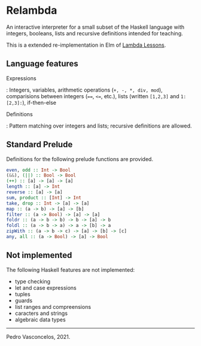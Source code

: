 
# Relambda

An interactive interpreter for a small subset of the Haskell language
with integers, booleans, lists and recursive definitions intended for
teaching.

This is a extended re-implementation in Elm of [Lambda
Lessons](https://stevekrouse.com/hs.js/).

## Language features

Expressions

:  Integers, variables, arithmetic operations (`+, -, *, div, mod`),
comparisions between integers (`==`, `<=`, etc.), lists (written
`[1,2,3]` and `1:[2,3]:`), if-then-else

Definitions

:  Pattern matching over integers and lists; recursive definitions are allowed.


## Standard Prelude

Definitions for the following prelude functions are provided.

~~~haskell
even, odd :: Int -> Bool
(&&), (||) :: Bool -> Bool
(++) :: [a] -> [a] -> [a]
length :: [a] -> Int
reverse :: [a] -> [a]
sum, product :: [Int] -> Int
take, drop :: Int -> [a] -> [a]
map :: (a -> b) -> [a] -> [b]
filter :: (a -> Bool) -> [a] -> [a]
foldr :: (a -> b -> b) -> b -> [a] -> b
foldl :: (a -> b -> a) -> a -> [b] -> a
zipWith :: (a -> b -> c) -> [a] -> [b] -> [c]
any, all :: (a -> Bool) -> [a] -> Bool
~~~

## Not implemented

The following Haskell features are not implemented:

* type checking 
* let and case expressions
* tuples
* guards
* list ranges and compreensions
* caracters and strings
* algebraic data types

----

Pedro Vasconcelos, 2021.
